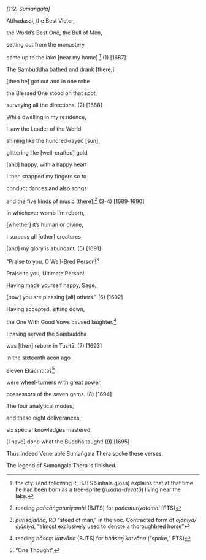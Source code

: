 *\[112. Sumaṅgala\]*

Atthadassi, the Best Victor,

the World’s Best One, the Bull of Men,

setting out from the monastery

came up to the lake \[near my home\].[^1] (1) \[1687\]

The Sambuddha bathed and drank \[there,\]

\[then he\] got out and in one robe

the Blessed One stood on that spot,

surveying all the directions. (2) \[1688\]

While dwelling in my residence,

I saw the Leader of the World

shining like the hundred-rayed \[sun\],

glittering like \[well-crafted\] gold

\[and\] happy, with a happy heart

I then snapped my fingers so to

conduct dances and also songs

and the five kinds of music \[there\].[^2] (3-4) \[1689-1690\]

In whichever womb I’m reborn,

\[whether\] it’s human or divine,

I surpass all \[other\] creatures

\[and\] my glory is abundant. (5) \[1691\]

“Praise to you, O Well-Bred Person![^3]

Praise to you, Ultimate Person!

Having made yourself happy, Sage,

\[now\] you are pleasing \[all\] others.” (6) \[1692\]

Having accepted, sitting down,

the One With Good Vows caused laughter.[^4]

I having served the Sambuddha

was \[then\] reborn in Tusitā. (7) \[1693\]

In the sixteenth aeon ago

eleven Ekacintitas[^5]

were wheel-turners with great power,

possessors of the seven gems. (8) \[1694\]

The four analytical modes,

and these eight deliverances,

six special knowledges mastered,

\[I have\] done what the Buddha taught! (9) \[1695\]

Thus indeed Venerable Sumaṅgala Thera spoke these verses.

The legend of Sumaṅgala Thera is finished.

[^1]: the cty. (and following it, BJTS Sinhala gloss) explains that at
    that time he had been born as a tree-sprite (*rukkha-devatā*) living
    near the lake.

[^2]: reading *pañcāṅgaturiyamhi* (BJTS) for *pañcaturiyatamhi* (PTS)

[^3]: *purisājañña,* RD “steed of man,” in the voc. Contracted form of
    *ājāniya/ājānīya*, “almost exclusively used to denote a thoroughbred
    horse”

[^4]: reading *hāsaṃ katvāna* (BJTS) for *bhāsaŋ katvāna* (“spoke,” PTS)

[^5]: “One Thought”
